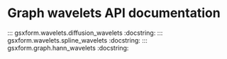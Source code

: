 # Graph wavelets API documentation

::: gsxform.wavelets.diffusion_wavelets
    :docstring:
::: gsxform.wavelets.spline_wavelets
    :docstring:
::: gsxform.graph.hann_wavelets
    :docstring:
   
